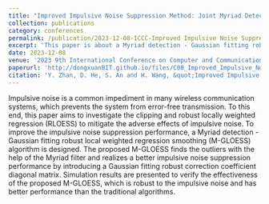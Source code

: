 ```yaml
---
title: "Improved Impulsive Noise Suppression Method: Joint Myriad Detection and Gaussian Fitting Robust Local Weighted Smoothing"
collection: publications
category: conferences
permalink: /publication/2023-12-08-ICCC-Improved Impulsive Noise Suppression Method Joint Myriad Detection and Gaussian Fitting Robust Local Weighted Smoothing-number-7
excerpt: 'This paper is about a Myriad detection - Gaussian fitting robust local weighted regression smoothing (M-GLOESS) algorithm.'
date: 2023-12-08
venue: '2023 9th International Conference on Computer and Communications (ICCC)'
paperurl: 'http://dongxuanBIT.github.io/files/C08_Improved_Impulsive_Noise_Suppression_Method_Joint_Myriad_Detection_and_Gaussian_Fitting_Robust_Local_Weighted_Smoothing.pdf'
citation: 'Y. Zhan, D. He, S. An and H. Wang, &quot;Improved Impulsive Noise Suppression Method: Joint Myriad Detection and Gaussian Fitting Robust Local Weighted Smoothing,&quot; in <i>Proc. 2023 9th International Conference on Computer and Communications (ICCC)</i>, Chengdu, China, 2023, pp. 752-756.'
---
```


Impulsive noise is a common impediment in many wireless communication systems, which prevents the system from error-free transmission. To this end, this paper aims to investigate the clipping and robust locally weighted regression (RLOESS) to mitigate the adverse effects of impulsive noise. To improve the impulsive noise suppression performance, a Myriad detection - Gaussian fitting robust local weighted regression smoothing (M-GLOESS) algorithm is designed. The proposed M-GLOESS finds the outliers with the help of the Myriad filter and realizes a better impulsive noise suppression performance by introducing a Gaussian fitting robust correction coefficient diagonal matrix. Simulation results are presented to verify the effectiveness of the proposed M-GLOESS, which is robust to the impulsive noise and has better performance than the traditional algorithms.